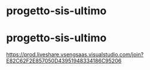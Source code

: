 # progetto-sis-ultimo
# progetto-sis-ultimo
https://prod.liveshare.vsengsaas.visualstudio.com/join?E82C62F2E857050D43951948334186C95206

